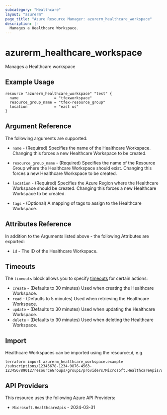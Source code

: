 ```yaml
---
subcategory: "Healthcare"
layout: "azurerm"
page_title: "Azure Resource Manager: azurerm_healthcare_workspace"
description: |-
  Manages a Healthcare Workspace.
---
```


# azurerm_healthcare_workspace

Manages a Healthcare workspace

## Example Usage

```hcl
resource "azurerm_healthcare_workspace" "test" {
  name                = "tfexworkspace"
  resource_group_name = "tfex-resource_group"
  location            = "east us"
}
```

## Argument Reference

The following arguments are supported:

* `name` - (Required) Specifies the name of the Healthcare Workspace. Changing this forces a new Healthcare Workspace to be created.

* `resource_group_name` - (Required) Specifies the name of the Resource Group where the Healthcare Workspace should exist. Changing this forces a new Healthcare Workspace to be created.

* `location` - (Required) Specifies the Azure Region where the Healthcare Workspace should be created. Changing this forces a new Healthcare Workspace to be created.

* `tags` - (Optional) A mapping of tags to assign to the Healthcare Workspace.

## Attributes Reference

In addition to the Arguments listed above - the following Attributes are exported:

* `id` - The ID of the Healthcare Workspace.

## Timeouts

The `timeouts` block allows you to specify [timeouts](https://www.terraform.io/language/resources/syntax#operation-timeouts) for certain actions:

* `create` - (Defaults to 30 minutes) Used when creating the Healthcare Workspace.
* `read` - (Defaults to 5 minutes) Used when retrieving the Healthcare Workspace.
* `update` - (Defaults to 30 minutes) Used when updating the Healthcare Workspace.
* `delete` - (Defaults to 30 minutes) Used when deleting the Healthcare Workspace.

## Import

Healthcare Workspaces can be imported using the resource`id`, e.g.

```shell
terraform import azurerm_healthcare_workspace.example /subscriptions/12345678-1234-9876-4563-123456789012/resourceGroups/group1/providers/Microsoft.HealthcareApis/workspaces/workspace1
```

## API Providers
<!-- This section is generated, changes will be overwritten -->
This resource uses the following Azure API Providers:

* `Microsoft.HealthcareApis` - 2024-03-31
